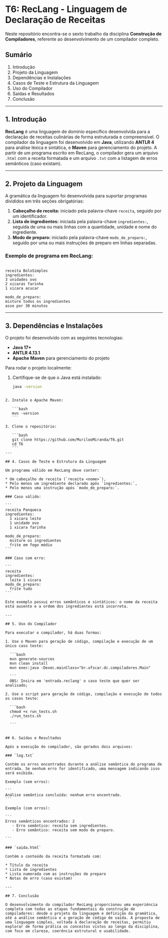 # T6: RecLang - Linguagem de Declaração de Receitas

Neste repositório encontra-se o sexto trabalho da disciplina **Construção de Compiladores**, referente ao desenvolvimento de um compilador completo.

## Sumário

  1. Introdução
  2. Projeto da Linguagem
  3. Dependências e Instalações
  4. Casos de Teste e Estrutura da Linguagem
  5. Uso do Compilador
  6. Saídas e Resultados
  7. Conclusão

---

## 1. Introdução

**RecLang** é uma linguagem de domínio específico desenvolvida para a declaração de receitas culinárias de forma estruturada e compreensível. O compilador da linguagem foi desenvolvido em **Java**, utilizando **ANTLR 4** para análise léxica e sintática, e **Maven** para gerenciamento do projeto. A partir de um programa escrito em RecLang, o compilador gera um arquivo `.html` com a receita formatada e um arquivo `.txt` com a listagem de erros semânticos (caso existam).

---

## 2. Projeto da Linguagem

A gramática da linguagem foi desenvolvida para suportar programas divididos em três seções obrigatórias:

1. **Cabeçalho de receita:** iniciado pela palavra-chave `receita`, seguido por um identificador.
2. **Lista de ingredientes:** iniciada pela palavra-chave `ingredientes:`, seguida de uma ou mais linhas com a quantidade, unidade e nome do ingrediente.
3. **Modo de preparo:** iniciado pela palavra-chave `modo_de_preparo:`, seguido por uma ou mais instruções de preparo em linhas separadas.

### Exemplo de programa em RecLang:

```

receita BoloSimples
ingredientes:
3 unidades ovo
2 xicaras farinha
1 xicara acucar

modo_de_preparo:
misture todos os ingredientes
asse por 30 minutos

````

---

## 3. Dependências e Instalações

O projeto foi desenvolvido com as seguintes tecnologias:

- **Java 17+**
- **ANTLR 4.13.1**
- **Apache Maven** para gerenciamento do projeto

Para rodar o projeto localmente:

1. Certifique-se de que o Java está instalado:
   ```bash
   java -version
````

2. Instale o Apache Maven:

   ```bash
   mvn -version
   ```

3. Clone o repositório:

   ```bash
   git clone https://github.com/MurilooMiranda/T6.git
   cd T6
   ```
---

## 4. Casos de Teste e Estrutura da Linguagem

Um programa válido em RecLang deve conter:

* Um cabeçalho de receita (`receita <nome>`),
* Pelo menos um ingrediente declarado após `ingredientes:`,
* Pelo menos uma instrução após `modo_de_preparo:`.

### Caso válido:

```
receita Panqueca
ingredientes:
  1 xicara leite
  1 unidade ovo
  1 xicara farinha

modo_de_preparo:
  misture os ingredientes
  frite em fogo médio
```

### Caso com erro:

```
receita
ingredientes:
  leite 1 xicara
modo_de_preparo:
  frite tudo
```

Este exemplo possui erros semânticos e sintáticos: o nome da receita está ausente e a ordem dos ingredientes está incorreta.

---

## 5. Uso do Compilador

Para executar o compilador, há duas formas:

1. Use o Maven para geração de código, compilação e execução de um único caso teste:

  ```bash
  mvn generate-sources
  mvn clean install
  mvn exec:java -Dexec.mainClass="br.ufscar.dc.compiladores.Main"

  ```
  OBS: Insira em 'entrada.reclang' o caso teste que quer ser analisado;

2. Use o script para geração de código, compilação e execução de todos os casos teste: 

  ```bash
  chmod +x run_tests.sh                                          
  ./run_tests.sh

  ```


## 6. Saídas e Resultados

Após a execução do compilador, são gerados dois arquivos:

### `log.txt`

Contém os erros encontrados durante a análise semântica do programa de entrada. Se nenhum erro for identificado, uma mensagem indicando isso será exibida.

Exemplo (sem erros):

```
Análise semântica concluída: nenhum erro encontrado.
```

Exemplo (com erros):

```
Erros semânticos encontrados: 2
   - Erro semântico: receita sem ingredientes.
   - Erro semântico: receita sem modo de preparo.

```

### `saida.html`

Contém o conteúdo da receita formatado com:

* Título da receita
* Lista de ingredientes
* Lista numerada com as instruções de preparo
* Notas de erro (caso existam)

---

## 7. Conclusão

O desenvolvimento do compilador RecLang proporcionou uma experiência completa com todas as etapas fundamentais da construção de compiladores: desde o projeto da linguagem e definição da gramática, até a análise semântica e a geração de código de saída. A proposta de uma linguagem simples, voltada à declaração de receitas, permitiu explorar de forma prática os conceitos vistos ao longo da disciplina, com foco em clareza, coerência estrutural e usabilidade.

